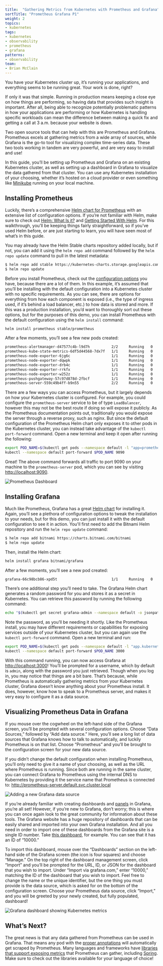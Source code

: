 ```yaml
---
title:  "Gathering Metrics from Kubernetes with Prometheus and Grafana"
sortTitle: "Prometheus Grafana P1"
weight: 2
topics:
- kubernetes
tags:
- kubernetes
- observability
- prometheus
- grafana
patterns:
- observability
team:
- Brian McClain
---
```


You have your Kubernetes cluster up, it’s running your applications, and everything seems to be running great. Your work is done, right?

If only it was that simple. Running in production means keeping a close eye on how things are performing, so having data that provides such insight is important. After all, being able to recognize potentially problematic patterns in how your applications are performing or how Kubernetes is handling specific workloads can mean the difference between making a quick fix and getting a call at 3 a.m. because your website is down.

Two open source tools that can help with this are Prometheus and Grafana. Prometheus excels at gathering metrics from a wide array of sources, while Grafana is the go-to tool for visualizing complex time-series data. These two tools working in tandem are very powerful, and are very easy to install and use!

In this guide, you’ll be setting up Prometheus and Grafana on an existing Kubernetes cluster, as well as setting up a dashboard in Grafana to visualize the data gathered from that cluster. You can use any Kubernetes installation of your choosing, whether it’s hosted on a cloud provider or even something like [Minikube](https://minikube.sigs.k8s.io/docs/) running on your local machine.

## Installing Prometheus

Luckily, there’s a comprehensive [Helm chart for Prometheus](https://github.com/helm/charts/tree/master/stable/prometheus) with an extensive list of configuration options. If you’re not familiar with Helm, make sure to check out [Helm: What Is it?](/guides/kubernetes/helm-what-is/) and [Getting Started With Helm](/guides/kubernetes/helm-gs/). For this walkthrough, you’ll be keeping things fairly straightforward, so if you’ve used Helm before, or are just starting to learn, you will have seen most of what’s in this guide.

You may already have the Helm Stable charts repository added locally, but if not, you can add it using the `helm repo add` command followed by the `helm repo update` command to pull in the latest metadata:

```bash
$ helm repo add stable https://kubernetes-charts.storage.googleapis.com/
$ helm repo update
```

Before you install Prometheus, check out the [configuration options](https://github.com/helm/charts/tree/master/stable/prometheus#configuration) you have, because there are a lot of them. In this example, it’s assumed that you’ll be installing with the default configuration into a Kubernetes cluster with no specific requirements. As you can see, there are options for everything from how each component is exposed (i.e., the type of ingress used, if it’s behind a load balancer, etc.) to how data is stored and more. If this was a production installation, you’d want to thoroughly sort out these options, but for the purposes of this demo, you can install Prometheus with the default configuration using the `helm install` command:

```bash
helm install prometheus stable/prometheus
```

After a few moments, you’ll see a few new pods created:

```bash
prometheus-alertmanager-d47577c4b-l9d7h          2/2     Running   0          2d21h
prometheus-kube-state-metrics-6df5d44568-7dx7f   1/1     Running   0          2d21h
prometheus-node-exporter-6jg6c                   1/1     Running   0          2d21h
prometheus-node-exporter-dqwpk                   1/1     Running   0          2d21h
prometheus-node-exporter-drb4c                   1/1     Running   0          2d21h
prometheus-node-exporter-rrkfx                   1/1     Running   0          2d21h
prometheus-node-exporter-w252z                   1/1     Running   0          2d21h
prometheus-pushgateway-57c97d878d-2fbcf          1/1     Running   0          2d21h
prometheus-server-559c49b4ff-b9n55               2/2     Running   0          2d21h
```

There are a few ways you can access Prometheus, but it largely depends on how your Kubernetes cluster is configured. For example, you could configure the `prometheus-server` service to be of type `LoadBalancer`, however this may not be the best route if doing so will expose it publicly. As the Prometheus documentation points out, traditionally you would expose the server through a reverse proxy, such as nginx. But since the default configuration of the Prometheus Helm chart only exposes it to other pods in the Kubernetes cluster, you can instead take advantage of the `kubectl port-forward` command. Open a new terminal and keep it open after running the following:

```bash
export POD_NAME=$(kubectl get pods --namespace default -l "app=prometheus,component=server" -o jsonpath="{.items[0].metadata.name}")
kubectl --namespace default port-forward $POD_NAME 9090
```

Great! The above command forwards all traffic to port 9090 on your machine to the `prometheus-server` pod, which you can see by visiting [http://localhost:9090](http://localhost:9090).

![Prometheus Dashboard](/images/guides/kubernetes/prometheus-grafana/prometheus-001.png)

## Installing Grafana

Much like Prometheus, Grafana has a great [Helm chart](https://hub.helm.sh/charts/bitnami/grafana) for installing it. Again, you’ll see a plethora of configuration options to tweak the installation to your needs, but for this demo, you can just install it with the default configuration to see it in action. You'll first need to add the Bitnami Helm repository and run the `helm repo update` command:

```bash
$ helm repo add bitnami https://charts.bitnami.com/bitnami
$ helm repo update
```

Then, install the Helm chart:

```bash
helm install grafana bitnami/grafana
```

After a few moments, you’ll see a new pod created:

```bash
grafana-66c98bcb86-xpd5t                         1/1     Running   0          2d23h
```

There’s one additional step you’ll need to take. The Grafana Helm chart generates a random password for you and stores it as a secret in Kubernetes. You can retrieve this password by running the following command:

```bash
echo "$(kubectl get secret grafana-admin --namespace default -o jsonpath="{.data.GF_SECURITY_ADMIN_PASSWORD}" | base64 --decode)"
```

Note the password, as you’ll be needing it shortly. Like the Prometheus install, you may have different requirements or capabilities for exposing services outside of your Kubernetes cluster, but you can again use the `kubectl port-forward` command. Open a new terminal and run:

```bash
export POD_NAME=$(kubectl get pods --namespace default -l "app.kubernetes.io/name=grafana,app.kubernetes.io/instance=grafana" -o jsonpath="{.items[0].metadata.name}")
kubectl --namespace default port-forward $POD_NAME 3000
```

With this command running, you can now access Grafana at [http://localhost:3000](http://localhost:3000)! You’ll be prompted for a username, which by default is `admin`, along with the password you just retrieved. Though when you log in, you may notice that things are a bit bare. That’s because, while Prometheus is automatically gathering metrics from your Kubernetes cluster, Grafana doesn’t know anything about your Prometheus install. It does, however, know how to speak to a Prometheus server, and makes it very easy to configure it as a data source. 

## Visualizing Prometheus Data in Grafana

If you mouse over the cogwheel on the left-hand side of the Grafana screen, you’ll be prompted with several configuration options. Choose “Data Sources,” followed by “Add data source.” Here, you’ll see a long list of data sources that Grafana knows how to talk to automatically, and luckily Prometheus is on that list. Choose “Prometheus” and you’ll be brought to the configuration screen for your new data source.

If you didn’t change the default configuration when installing Prometheus, you’ll only need to give it a name of your choosing, as well as the URL where Prometheus is running. Since both are running in the same cluster, you can connect Grafana to Prometheus using the internal DNS to Kubernetes by providing it the service name that Prometheus is connected to: http://prometheus-server.default.svc.cluster.local

![Adding a new Grafana data source](/images/guides/kubernetes/prometheus-grafana/prometheus-002.png)

If you’re already familiar with creating dashboards and [panels](https://grafana.com/docs/grafana/latest/panels/panels-overview/) in Grafana, you’re all set! However, if you’re new to Grafana, don’t worry; this is where you can once again look to the great community for information about these tools. The Grafana website has a huge repository of dashboards that can be easily shared and imported into your own Grafana installation. And all you need in order to import one of these dashboards from the Grafana site is a single ID number. Take [this dashboard](https://grafana.com/grafana/dashboards/10000), for example. You can see that it has an ID of “10000.”

To import this dashboard, mouse over the “Dashboards” section on the left-hand side of the Grafana screen (the icon is four squares) and choose “Manage.” On the top right of the dashboard management screen, click “Import” and you’ll be prompted for the URL, ID, or JSON for the dashboard that you wish to import. Under “Import via grafana.com,” enter “10000,” matching the ID of the dashboard that you wish to import. Feel free to change the name or the unique identifier, but the one thing you must provide is the data source, which is asked for on the bottom of the configuration screen. Choose your Prometheus data source, click “Import,” and you will be greeted by your newly created, but fully populated, dashboard!

![Grafana dashboard showing Kubernetes metrics](/images/guides/kubernetes/prometheus-grafana/prometheus-003.png)

## What’s Next?

The great news is that any data gathered from Prometheus can be used in Grafana. That means any pod with the [proper annotations](https://github.com/helm/charts/tree/master/stable/prometheus#scraping-pod-metrics-via-annotations) will automatically get scraped by Prometheus. Many languages and frameworks have [libraries that support exposing metrics](https://prometheus.io/docs/instrumenting/clientlibs/) that Prometheus can gather, including [Spring](https://docs.spring.io/spring-boot/docs/current/reference/html/production-ready-features.html#production-ready-metrics-export-prometheus). Make sure to check out the libraries available for your language of choice!